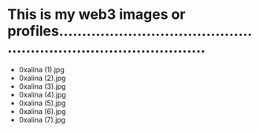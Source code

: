 # This is my web3 images or profiles.....................................................................................
- 0xalina (1).jpg
- 0xalina (2).jpg
- 0xalina (3).jpg
- 0xalina (4).jpg
- 0xalina (5).jpg
- 0xalina (6).jpg
- 0xalina (7).jpg
